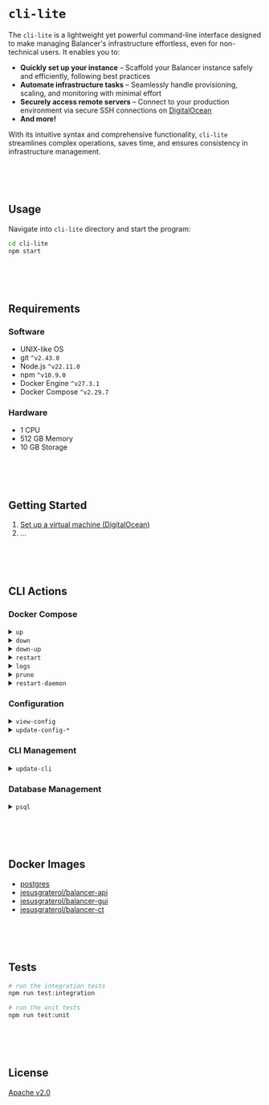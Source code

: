 # `cli-lite`

The `cli-lite` is a lightweight yet powerful command-line interface designed to make managing Balancer's infrastructure effortless, even for non-technical users. It enables you to:

* **Quickly set up your instance** – Scaffold your Balancer instance safely and efficiently, following best practices
* **Automate infrastructure tasks** – Seamlessly handle provisioning, scaling, and monitoring with minimal effort
* **Securely access remote servers** – Connect to your production environment via secure SSH connections on  [DigitalOcean](https://www.digitalocean.com/)
* **And more!**

With its intuitive syntax and comprehensive functionality, `cli-lite` streamlines complex operations, saves time, and ensures consistency in infrastructure management.





<br/><br/><br/>

## Usage

Navigate into `cli-lite` directory and start the program:
```bash
cd cli-lite
npm start
```






<br/><br/><br/>

## Requirements

### Software

- UNIX-like OS
- git `^v2.43.0`
- Node.js `^v22.11.0`
- npm `^v10.9.0`
- Docker Engine `^v27.3.1`
- Docker Compose `^v2.29.7`

### Hardware

- 1 CPU
- 512 GB Memory
- 10 GB Storage





<br/><br/><br/>

## Getting Started

1. [Set up a virtual machine (DigitalOcean)](./docs/setup-vm/index.md)
2. ...





<br/><br/><br/>

## CLI Actions

### Docker Compose

<details>
  <summary><code>up</code></summary>

  <br/>
  
  Generates the environment assets and the `compose.yaml` file. Next, it prunes docker objects and restarts the daemon. Finally, it pulls the latest images from the  registry, creates and starts the containers.

  <br/>

  When executed, after generating the environment assets and the `compose.yaml` file, it runs:
  ```bash
  docker system prune --all --force

  systemctl restart docker

  docker compose up --pull always --no-build --detach
  ```

  <br/>

</details>

<details>
  <summary><code>down</code></summary>

  <br/>

  Stops containers and removes containers, networks, volumes, and images created by <code>up</code>.

  <br/>

  When executed, it runs:
  ```bash
  docker compose down
  ```

  <br/>

</details>

<details>
  <summary><code>down-up</code></summary>

  <br/>

  Stops containers and removes containers, networks, volumes, and images created by <code>up</code> with:

  <br/>

  ```bash
  docker compose down
  ```

  <br/>

  Finally, it generates the environment assets, the `compose.yaml` file and runs: 

  <br/>

  ```bash
  docker system prune --all --force

  systemctl restart docker

  docker compose up --pull always --no-build --detach
  ```
  <br/>

  <br/>
</details>

<details>
  <summary><code>restart</code></summary>

  <br/>

  Restarts all stopped and running services with:

  <br/>

  ```bash
  docker compose restart
  ```

  <br/>

</details>

<details>
  <summary><code>logs</code></summary>

  <br/>

  Displays and subscribes to the log output from all services. If a variation is provided, it narrows down the logs to a specific service.

  ```bash
  docker compose logs -f

  # if a variation is provided
  docker compose logs <variation> -f
  ```

  <br/>

  The following variations are supported:

  - <code>logs:postgres</code> displays log output from the postgres service

  - <code>logs:api</code> displays log output from the api service

  - <code>logs:gui</code> displays log output from the gui service

  - <code>logs:ct</code> displays log output from the cloudflared service

  <br/>

</details>

<details>
  <summary><code>prune</code></summary>

  <br/>

  Removes all unused containers, networks and images (both dangling and unused) with:

  ```bash
  docker system prune --all --force
  ```

  <br/>
  
</details>

<details>
  <summary><code>restart-daemon</code></summary>

  <br/>

  Restarts the Docker service on the host machine with:

  ```bash
  systemctl restart docker
  ```

  <br/>
  
</details>



### Configuration

<details>
  <summary><code>view-config</code></summary>

  <br/>

  Displays the data stored in the `config.json` file.

  <br/>
  
</details>

<details>
  <summary><code>update-config-*</code></summary>

  <br/>

  Updates the mutable properties in the `config.json` file one at a time. The following properties are mutable and can be changed by this action:

  - `GUI_URL`
  - `TELEGRAM`
  - `EXCHANGE_*`
  - `TUNNEL_TOKEN`

  <br/>
  
</details>



### CLI Management

<details>
  <summary><code>update-cli</code></summary>

  <br/>

  Downloads the latest version of cli-lite, installs its dependencies, and compiles it.

  <br/>

  When executed, it runs:

  ```bash
  git pull origin main

  npm ci

  npm run build
  ```

  <br/>
  
</details>



### Database Management

<details>
  <summary><code>psql</code></summary>

  <br/>

  Starts the terminal-based front-end to PostgreSQL.

  <br/>

  When executed, it runs:

  ```bash
  docker compose exec -it postgres psql -U postgres
  ```

  <br/>
  
</details>




<br/><br/><br/>

## Docker Images

- [postgres](https://hub.docker.com/_/postgres)
- [jesusgraterol/balancer-api](https://hub.docker.com/r/jesusgraterol/balancer-api)
- [jesusgraterol/balancer-gui](https://hub.docker.com/r/jesusgraterol/balancer-gui)
- [jesusgraterol/balancer-ct](https://hub.docker.com/r/jesusgraterol/balancer-ct)




<br/><br/><br/>

## Tests

```bash
# run the integration tests
npm run test:integration

# run the unit tests
npm run test:unit
```





<br/><br/><br/>

## License

[Apache v2.0](https://www.apache.org/licenses/LICENSE-2.0)